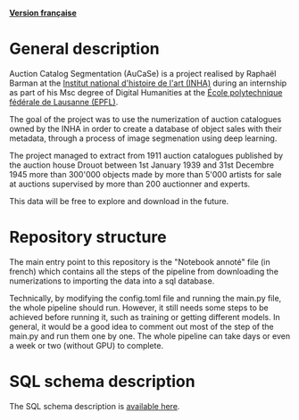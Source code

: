 [**Version française**](https://github.com/sriak/aucase-inha/blob/master/LISEZMOI.md)

# General description
Auction Catalog Segmentation (AuCaSe) is a project realised by Raphaël Barman at
the [Institut national d'histoire de l'art (INHA)](https://www.inha.fr) during an
internship as part of his Msc degree of Digital Humanities at the
[École polytechnique fédérale de Lausanne (EPFL)](https://www.epfl.ch).

The goal of the project was to use the numerization of auction catalogues owned by
the INHA in order to create a database of object sales with their metadata, through
a process of image segmenation using deep learning.

The project managed to extract from 1911 auction catalogues published by the auction
house Drouot between 1st January 1939 and 31st Decembre 1945 more than 300'000 objects
made by more than 5'000 artists for sale at auctions supervised by more than 200 auctionner and experts.

This data will be free to explore and download in the future.

# Repository structure

The main entry point to this repository is the "Notebook annoté" file (in french) which
contains all the steps of the pipeline from downloading the numerizations to importing
the data into a sql database.

Technically, by modifying the config.toml file and running the main.py file, the whole pipeline should run.
However, it still needs some steps to be achieved before running it, such as training or getting different models.
In general, it would be a good idea to comment out most of the step of the main.py and run them one by one.
The whole pipeline can take days or even a week or two (without GPU) to complete.

# SQL schema description
The SQL schema description is [available here](https://github.com/sriak/aucase-inha/blob/master/sql_schema_description.md).
